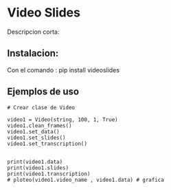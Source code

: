 # Video Slides

Descripcion corta: 


## Instalacion:

Con el comando :
pip install videoslides

## Ejemplos de uso

    # Crear clase de Video

    video1 = Video(string, 100, 1, True)
    video1.clean_frames()
    video1.set_data()
    video1.set_slides() 
    video1.set_transcription()


    print(video1.data)
    print(video1.slides)
    print(video1.transcription)
    # ploteo(video1.video_name , video1.data) # grafica
